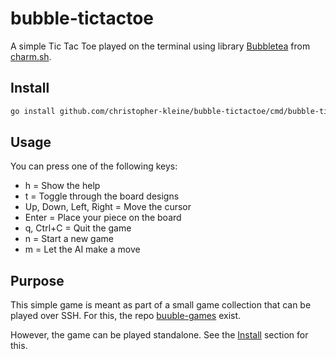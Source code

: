 # bubble-tictactoe

A simple Tic Tac Toe played on the terminal using library [Bubbletea](https://github.com/charmbracelet/bubbletea) from [charm.sh](https://charm.sh).

## Install

```sh
go install github.com/christopher-kleine/bubble-tictactoe/cmd/bubble-tictactoe@latest
```

## Usage

You can press one of the following keys:

- h = Show the help
- t = Toggle through the board designs
- Up, Down, Left, Right = Move the cursor
- Enter = Place your piece on the board
- q, Ctrl+C = Quit the game
- n = Start a new game
- m = Let the AI make a move

## Purpose

This simple game is meant as part of a small game collection that can be played over SSH. For this, the repo [buuble-games](https://github.com/christopher-kleine.de/bubble-games) exist.

However, the game can be played standalone. See the [Install](#install) section for this.
